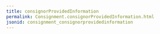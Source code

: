 ```yaml
---
title: consignorProvidedInformation
permalink: Consignment.consignorProvidedInformation.html
jsonid: consignment_consignorprovidedinformation
---
```

